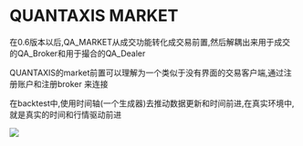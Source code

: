 # QUANTAXIS MARKET

在0.6版本以后,QA_MARKET从成交功能转化成交易前置,然后解耦出来用于成交的QA_Broker和用于撮合的QA_Dealer

QUANTAXIS的market前置可以理解为一个类似于没有界面的交易客户端,通过注册账户和注册broker 来连接

在backtest中,使用时间轴(一个生成器)去推动数据更新和时间前进,在真实环境中,就是真实的时间和行情驱动前进

![](http://osnhakmay.bkt.clouddn.com/market_gen.png)